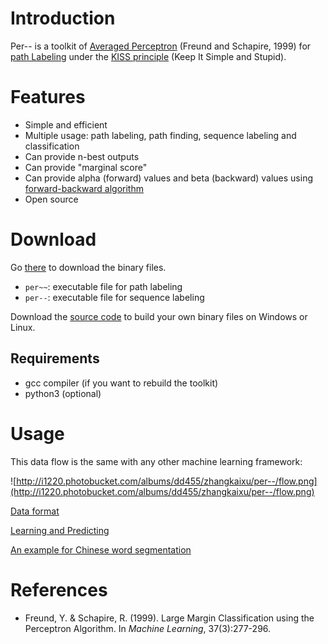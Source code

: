 # Introduction #
Per-- is a toolkit of [Averaged Perceptron](http://cseweb.ucsd.edu/~yfreund/papers/LargeMarginsUsingPerceptron.pdf) (Freund and Schapire, 1999) for [path Labeling](PathLabeling.md) under the [KISS principle](http://en.wikipedia.org/wiki/KISS_principle) (Keep It Simple and Stupid).

# Features #
  * Simple and efficient
  * Multiple usage: path labeling, path finding, sequence labeling and classification
  * Can provide n-best outputs
  * Can provide "marginal score"
  * Can provide alpha (forward) values and beta (backward) values using [forward-backward algorithm](http://www.cs.brown.edu/research/ai/dynamics/tutorial/Documents/HiddenMarkovModels.html)
  * Open source

# Download #
Go [there](http://code.google.com/p/perminusminus/downloads/list) to download the binary files.
  * `per~~`: executable file for path labeling
  * `per--`: executable file for sequence labeling

Download the [source code](http://code.google.com/p/perminusminus/source/checkout) to build your own binary files on Windows or Linux.

## Requirements ##
  * gcc compiler (if you want to rebuild the toolkit)
  * python3 (optional)

# Usage #
This data flow is the same with any other machine learning framework:

![http://i1220.photobucket.com/albums/dd455/zhangkaixu/per--/flow.png](http://i1220.photobucket.com/albums/dd455/zhangkaixu/per--/flow.png)

[Data format](DataFormat.md)

[Learning and Predicting](LearningAndPredicting.md)

[An example for Chinese word segmentation](CWSExample.md)
# References #

  * Freund, Y. & Schapire, R. (1999). Large Margin Classification using the Perceptron Algorithm. In _Machine Learning_, 37(3):277-296.